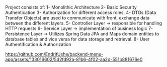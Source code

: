 Project consists of: 
1- Monolithic Architecture
2- Basic Security Authentication
3- Authorization for different access roles.
4- DTOs (Data Transfer Objects) are used to communicate with front, exchange data between the different layers.
5- Controller Layer -> responsible for handling HTTP requests
6- Service Layer -> implementation of business logic
7- Persistence Layer -> Utilizes Spring Data JPA and Maps domain entities to database tables and vice versa for data storage and retrieval.
8- User Authentification & Authorization 


https://github.com/EndritUshe/backend-menu-app/assets/133016602/5d2fd92a-81b6-4f02-aa2d-551b881676e0

